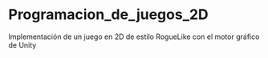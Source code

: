 # Programacion_de_juegos_2D
Implementación de un juego en 2D de estilo RogueLike con el motor gráfico de Unity
